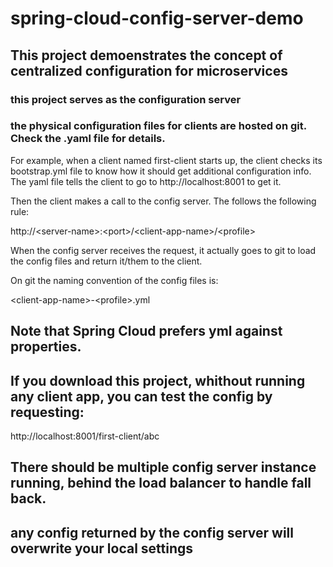 # spring-cloud-config-server-demo

## This project demoenstrates the concept of centralized configuration for microservices

### this project serves as the configuration server
### the physical configuration files for clients are hosted on git. Check the .yaml file for details.

For example, when a client named first-client starts up, the client checks its bootstrap.yml file to know how it should get additional configuration info. The yaml file tells the client to go to http://localhost:8001 to get it.

Then the client makes a call to the config server. The follows the following rule:

http://\<server-name>:\<port>/\<client-app-name>/\<profile>

When the config server receives the request, it actually goes to git to load the config files and return it/them to the client.

On git the naming convention of the config files is:

\<client-app-name>-\<profile>.yml

## Note that Spring Cloud prefers yml against properties.

## If you download this project, whithout running any client app, you can test the config by requesting:

http://localhost:8001/first-client/abc

## There should be multiple config server instance running, behind the load balancer to handle fall back.
## any config returned by the config server will overwrite your local settings
